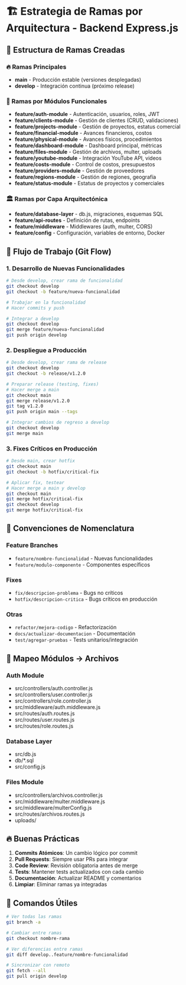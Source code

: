# 🏗️ Estrategia de Ramas por Arquitectura - Backend Express.js

## 📁 Estructura de Ramas Creadas

### 🔥 Ramas Principales
- **main** - Producción estable (versiones desplegadas)
- **develop** - Integración continua (próximo release)

### 🔧 Ramas por Módulos Funcionales
- **feature/auth-module** - Autenticación, usuarios, roles, JWT
- **feature/clients-module** - Gestión de clientes (CRUD, validaciones)
- **feature/projects-module** - Gestión de proyectos, estatus comercial
- **feature/financial-module** - Avances financieros, costos
- **feature/physical-module** - Avances físicos, procedimientos
- **feature/dashboard-module** - Dashboard principal, métricas
- **feature/files-module** - Gestión de archivos, multer, uploads
- **feature/youtube-module** - Integración YouTube API, videos
- **feature/costs-module** - Control de costos, presupuestos
- **feature/providers-module** - Gestión de proveedores
- **feature/regions-module** - Gestión de regiones, geografía
- **feature/status-module** - Estatus de proyectos y comerciales

### 🏛️ Ramas por Capa Arquitectónica
- **feature/database-layer** - db.js, migraciones, esquemas SQL
- **feature/api-routes** - Definición de rutas, endpoints
- **feature/middleware** - Middlewares (auth, multer, CORS)
- **feature/config** - Configuración, variables de entorno, Docker

## 🔄 Flujo de Trabajo (Git Flow)

### 1. Desarrollo de Nuevas Funcionalidades
```bash
# Desde develop, crear rama de funcionalidad
git checkout develop
git checkout -b feature/nueva-funcionalidad

# Trabajar en la funcionalidad
# Hacer commits y push

# Integrar a develop
git checkout develop
git merge feature/nueva-funcionalidad
git push origin develop
```

### 2. Despliegue a Producción
```bash
# Desde develop, crear rama de release
git checkout develop
git checkout -b release/v1.2.0

# Preparar release (testing, fixes)
# Hacer merge a main
git checkout main
git merge release/v1.2.0
git tag v1.2.0
git push origin main --tags

# Integrar cambios de regreso a develop
git checkout develop
git merge main
```

### 3. Fixes Críticos en Producción
```bash
# Desde main, crear hotfix
git checkout main
git checkout -b hotfix/critical-fix

# Aplicar fix, testear
# Hacer merge a main y develop
git checkout main
git merge hotfix/critical-fix
git checkout develop
git merge hotfix/critical-fix
```

## 📝 Convenciones de Nomenclatura

### Feature Branches
- `feature/nombre-funcionalidad` - Nuevas funcionalidades
- `feature/modulo-componente` - Componentes específicos

### Fixes
- `fix/descripcion-problema` - Bugs no críticos
- `hotfix/descripcion-critica` - Bugs críticos en producción

### Otras
- `refactor/mejora-codigo` - Refactorización
- `docs/actualizar-documentacion` - Documentación
- `test/agregar-pruebas` - Tests unitarios/integración

## 🎯 Mapeo Módulos → Archivos

### Auth Module
- src/controllers/auth.controller.js
- src/controllers/user.controller.js
- src/controllers/role.controller.js
- src/middleware/auth.middleware.js
- src/routes/auth.routes.js
- src/routes/user.routes.js
- src/routes/role.routes.js

### Database Layer
- src/db.js
- db/*.sql
- src/config.js

### Files Module
- src/controllers/archivos.controller.js
- src/middleware/multer.middleware.js
- src/middleware/multerConfig.js
- src/routes/archivos.routes.js
- uploads/

## 🔥 Buenas Prácticas

1. **Commits Atómicos**: Un cambio lógico por commit
2. **Pull Requests**: Siempre usar PRs para integrar
3. **Code Review**: Revisión obligatoria antes de merge
4. **Tests**: Mantener tests actualizados con cada cambio
5. **Documentación**: Actualizar README y comentarios
6. **Limpiar**: Eliminar ramas ya integradas

## 🚀 Comandos Útiles

```bash
# Ver todas las ramas
git branch -a

# Cambiar entre ramas
git checkout nombre-rama

# Ver diferencias entre ramas
git diff develop..feature/nombre-funcionalidad

# Sincronizar con remoto
git fetch --all
git pull origin develop
```